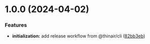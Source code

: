 # 1.0.0 (2024-04-02)


### Features

* **initialization:** add release workflow from @thinair/cli ([82bb3eb](https://github.com/CraterCode/k8s/commit/82bb3ebaa0cee679d102a91e0e5441fffdff9497))
